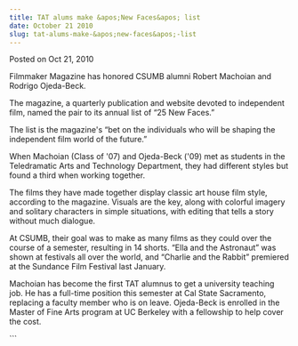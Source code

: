 ```yaml
---
title: TAT alums make &apos;New Faces&apos; list
date: October 21 2010
slug: tat-alums-make-&apos;new-faces&apos;-list
---
```


 
<span class="date">Posted on Oct 21, 2010 </span>
<p>
  Filmmaker Magazine has honored CSUMB alumni Robert Machoian and Rodrigo
  Ojeda-Beck.
</p>
<p>
  The magazine, a quarterly publication and website devoted to independent film,
  named the pair to its annual list of &#x201C;25 New Faces.&#x201D;
</p>
<p>
  The list is the magazine&apos;s &#x201C;bet on the individuals who will be
  shaping the independent film world of the future.&#x201D;
</p>
<p>
  When Machoian (Class of &apos;07) and Ojeda-Beck (&apos;09) met as students in
  the Teledramatic Arts and Technology Department, they had different styles but
  found a third when working together.
</p>
<p>
  The films they have made together display classic art house film style,
  according to the magazine. Visuals are the key, along with colorful imagery
  and solitary characters in simple situations, with editing that tells a story
  without much dialogue.
</p>
<p>
  At CSUMB, their goal was to make as many films as they could over the course
  of a semester, resulting in 14 shorts. &#x201C;Ella and the Astronaut&#x201D;
  was shown at festivals all over the world, and &#x201C;Charlie and the
  Rabbit&#x201D; premiered at the Sundance Film Festival last January.
</p>
<p>
  Machoian has become the first TAT alumnus to get a university teaching job. He
  has a full-time position this semester at Cal State Sacramento, replacing a
  faculty member who is on leave. Ojeda-Beck is enrolled in the Master of Fine
  Arts program at UC Berkeley with a fellowship to help cover the cost.
</p>
```
